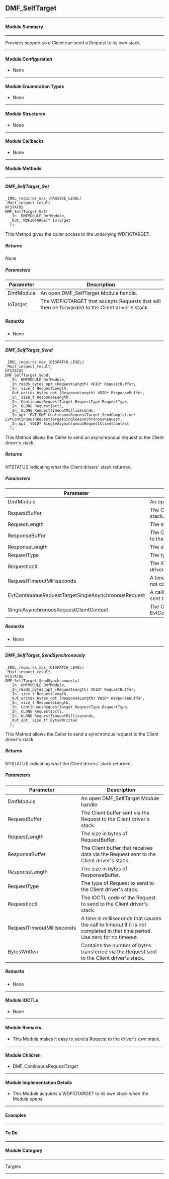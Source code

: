 ## DMF_SelfTarget

-----------------------------------------------------------------------------------------------------------------------------------

#### Module Summary

-----------------------------------------------------------------------------------------------------------------------------------

Provides support so a Client can send a Request to its own stack.

-----------------------------------------------------------------------------------------------------------------------------------

#### Module Configuration

* None

-----------------------------------------------------------------------------------------------------------------------------------

#### Module Enumeration Types

* None

-----------------------------------------------------------------------------------------------------------------------------------

#### Module Structures

* None

-----------------------------------------------------------------------------------------------------------------------------------

#### Module Callbacks

* None

-----------------------------------------------------------------------------------------------------------------------------------

#### Module Methods

-----------------------------------------------------------------------------------------------------------------------------------

##### DMF_SelfTarget_Get

````
_IRQL_requires_max_(PASSIVE_LEVEL)
_Must_inspect_result_
NTSTATUS
DMF_SelfTarget_Get(
  _In_ DMFMODULE DmfModule,
  _Out_ WDFIOTARGET* IoTarget
  );
````

This Method gives the caller access to the underlying WDFIOTARGET.

##### Returns

None

##### Parameters
Parameter | Description
----|----
DmfModule | An open DMF_SelfTarget Module handle.
IoTarget | The WDFIOTARGET that accepts Requests that will then be forwarded to the Client driver's stack.

##### Remarks

* None

-----------------------------------------------------------------------------------------------------------------------------------

##### DMF_SelfTarget_Send

````
_IRQL_requires_max_(DISPATCH_LEVEL)
_Must_inspect_result_
NTSTATUS
DMF_SelfTarget_Send(
  _In_ DMFMODULE DmfModule,
  _In_reads_bytes_opt_(RequestLength) VOID* RequestBuffer,
  _In_ size_t RequestLength,
  _Out_writes_bytes_opt_(ResponseLength) VOID* ResponseBuffer,
  _In_ size_t ResponseLength,
  _In_ ContinuousRequestTarget_RequestType RequestType,
  _In_ ULONG RequestIoctl,
  _In_ ULONG RequestTimeoutMilliseconds,
  _In_opt_ EVT_DMF_ContinuousRequestTarget_SendCompletion* EvtContinuousRequestTargetSingleAsynchronousRequest,
  _In_opt_ VOID* SingleAsynchronousRequestClientContext
  );
````

This Method allows the Caller to send an asynchronous request to the Client driver's stack.

##### Returns

NTSTATUS indicating what the Client drivers' stack returned.

##### Parameters
Parameter | Description
----|----
DmfModule | An open DMF_SelfTarget Module handle.
RequestBuffer | The Client buffer sent via the Request to the Client driver's stack.
RequestLength | The size in bytes of RequestBuffer.
ResponseBuffer | The Client buffer that receives data via the Request sent to the Client driver's stack.
ResponseLength | The size in bytes of ResponseBuffer.
RequestType | The type of Request to send to the Client driver's stack.
RequestIoctl | The IOCTL code of the Request to send to the Client driver's stack.
RequestTimeoutMilliseconds | A time in milliseconds that causes the call to timeout if it is not completed in that time period. Use zero for no timeout.
EvtContinuousRequestTargetSingleAsynchronousRequest | A callback called when the asynchronous Request that is sent to the Client driver's stack completes.
SingleAsynchronousRequestClientContext | The Client specific context passed to EvtContinuousRequestTargetSingleAsynchronousRequest.

##### Remarks

* None

-----------------------------------------------------------------------------------------------------------------------------------

##### DMF_SelfTarget_SendSynchronously

````
_IRQL_requires_max_(DISPATCH_LEVEL)
_Must_inspect_result_
NTSTATUS
DMF_SelfTarget_SendSynchronously(
  _In_ DMFMODULE DmfModule,
  _In_reads_bytes_opt_(RequestLength) VOID* RequestBuffer,
  _In_ size_t RequestLength,
  _Out_writes_bytes_opt_(ResponseLength) VOID* ResponseBuffer,
  _In_ size_t ResponseLength,
  _In_ ContinuousRequestTarget_RequestType RequestType,
  _In_ ULONG RequestIoctl,
  _In_ ULONG RequestTimeoutMilliseconds,
  _Out_opt_ size_t* BytesWritten
  );
````

This Method allows the Caller to send a synchronous request to the Client driver's stack.

##### Returns

NTSTATUS indicating what the Client drivers' stack returned.

##### Parameters
Parameter | Description
----|----
DmfModule | An open DMF_SelfTarget Module handle.
RequestBuffer | The Client buffer sent via the Request to the Client driver's stack.
RequestLength | The size in bytes of RequestBuffer.
ResponseBuffer | The Client buffer that receives data via the Request sent to the Client driver's stack.
ResponseLength | The size in bytes of ResponseBuffer.
RequestType | The type of Request to send to the Client driver's stack.
RequestIoctl | The IOCTL code of the Request to send to the Client driver's stack.
RequestTimeoutMilliseconds | A time in milliseconds that causes the call to timeout if it is not completed in that time period. Use zero for no timeout.
BytesWritten | Contains the number of bytes transferred via the Request sent to the Client driver's stack.

##### Remarks

* None

-----------------------------------------------------------------------------------------------------------------------------------

#### Module IOCTLs

* None

-----------------------------------------------------------------------------------------------------------------------------------

#### Module Remarks

* This Module makes it easy to send a Request to the driver's own stack.

-----------------------------------------------------------------------------------------------------------------------------------

#### Module Children

* DMF_ContinuousRequestTarget

-----------------------------------------------------------------------------------------------------------------------------------

#### Module Implementation Details

* This Module acquires a WDFIOTARGET to its own stack when the Module opens.

-----------------------------------------------------------------------------------------------------------------------------------

#### Examples

-----------------------------------------------------------------------------------------------------------------------------------

#### To Do

-----------------------------------------------------------------------------------------------------------------------------------
#### Module Category

-----------------------------------------------------------------------------------------------------------------------------------

Targets

-----------------------------------------------------------------------------------------------------------------------------------

